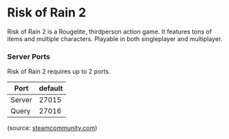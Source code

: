 # Risk of Rain 2
Risk of Rain 2 is a Rougelite, thirdperson action game. It features tons of items and multiple characters. Playable in both singleplayer and multiplayer.

### Server Ports
Risk of Rain 2 requires up to 2 ports.

| Port    | default       |
|---------|---------------|
| Server  |  27015  	  |
| Query   |  27016        |

(source: [steamcommunity.com](https://steamcommunity.com/sharedfiles/filedetails/?id=1938378081))

